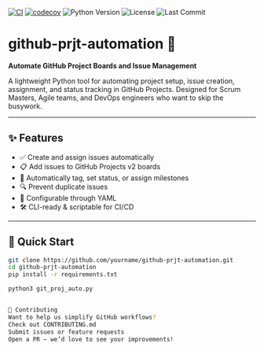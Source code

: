 
[![CI](https://github.com/tfasanya79/siem-log-analysis-lab/actions/workflows/main.yml/badge.svg)](https://github.com/tfasanya79/siem-log-analysis-lab/actions/workflows/main.yml)
[![codecov](https://codecov.io/gh/tfasanya79/siem-log-analysis-lab/branch/main/graph/badge.svg)](https://codecov.io/gh/tfasanya79/siem-log-analysis-lab)
![Python Version](https://img.shields.io/badge/python-3.12.3-blue.svg)
![License](https://img.shields.io/github/license/tfasanya79/siem-log-analysis-lab)
![Last Commit](https://img.shields.io/github/last-commit/tfasanya79/siem-log-analysis-lab)


# github-prjt-automation 🚀

**Automate GitHub Project Boards and Issue Management**

A lightweight Python tool for automating project setup, issue creation, assignment, and status tracking in GitHub Projects. Designed for Scrum Masters, Agile teams, and DevOps engineers who want to skip the busywork.

---

## ✨ Features

- ✅ Create and assign issues automatically
- 📋 Add issues to GitHub Projects v2 boards
- 🔁 Automatically tag, set status, or assign milestones
- 🔍 Prevent duplicate issues
- 🧠 Configurable through YAML
- 🛠️ CLI-ready & scriptable for CI/CD

---

## 🚀 Quick Start

```bash
git clone https://github.com/yourname/github-prjt-automation.git
cd github-prjt-automation
pip install -r requirements.txt

python3 git_proj_auto.py


🤝 Contributing
Want to help us simplify GitHub workflows?
Check out CONTRIBUTING.md
Submit issues or feature requests
Open a PR — we’d love to see your improvements!
